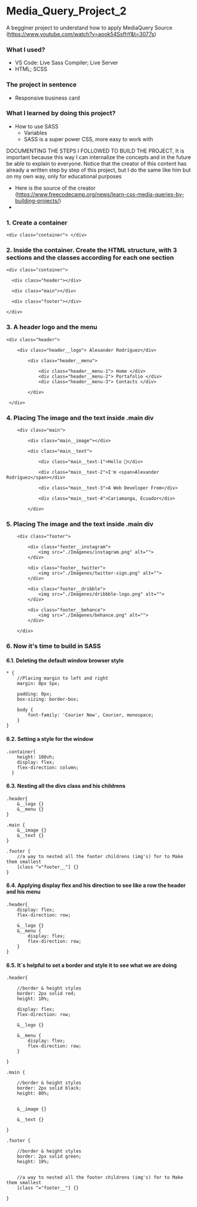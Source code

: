 # Media_Query_Project_2
A begginer project to understand how to apply MediaQuery Source (https://www.youtube.com/watch?v=aook54SsfhY&t=3077s)

### What I used?
  - VS Code: Live Sass Compiler; Live Server
  - HTML; SCSS 

### The project in sentence
   -  Responsive business card 

### What I learned by doing this project?
  - How to use SASS
    - Variables
    - SASS is a super power CSS, more easy to work with


DOCUMENTING THE STEPS I FOLLOWED TO BUILD THE PROJECT, It is important because this way I can internalize the concepts and in the future be able to explain to everyone. 
Notice that the creator of this content has already a written step by step of this project, but I do the same like him but on my own way, only for educational purposes
  -  Here is the source of the creator (https://www.freecodecamp.org/news/learn-css-media-queries-by-building-projects/)
  - 

### 1. Create a container 
    <div class="container"> </div>


### 2. Inside the container. Create the HTML structure, with 3 sections and the classes according for each one section

    <div class="container"> 

      <div class="header"></div>

      <div class="main"></div>

      <div class="footer"></div>

    </div>

### 3. A header logo and the menu 

    <div class="header">
    
        <div class="header__logo"> Alexander Rodríguez</div>
        
            <div class="header__menu">
            
                <div class="header__menu-1"> Home </div>
                <div class="header__menu-2"> Portafolio </div>
                <div class="header__menu-3"> Contacts </div>
                
            </div>
            
     </div>

### 4. Placing The image and the text inside .main div

        <div class="main">

            <div class="main__image"></div>

            <div class="main__text">
                
                <div class="main__text-1">Hello 👋</div>

                <div class="main__text-2">I'm <span>Alexander Rodríguez</span></div>

                <div class="main__text-3">A Web Developer From</div>

                <div class="main__text-4">Cariamanga, Ecuador</div>

            </div>

### 5. Placing The image and the text inside .main div

        <div class="footer">
            
            <div class="footer__instagram">
                <img src="./Imágenes/instagram.png" alt="">
            </div>

            <div class="footer__twitter">
                <img src="./Imágenes/twitter-sign.png" alt="">
            </div>

            <div class="footer__dribble">
                <img src="./Imágenes/dribbble-logo.png" alt="">
            </div>

            <div class="footer__behance">
                <img src="./Imágenes/behance.png" alt="">
            </div>

        </div>

### 6. Now it's time to build in SASS
#### 6.1. Deleting the default window browser style
    * {
        //Placing margin to left and right
        margin: 0px 5px;

        padding: 0px;
        box-sizing: border-box;

        body {
            font-family: 'Courier New', Courier, monospace;
        }
    }
#### 6.2. Setting a style for the window

    .container{
        height: 100vh;
        display: flex; 
        flex-direction: column;
      }

#### 6.3. Nesting all the divs class and his childrens

    .header{
        &__logo {}
        &__menu {}
    }

    .main {
        &__image {}
        &__text {}
    }

    .footer { 
        //a way to nested all the footer childrens (img's) for to Make them smallest 
        [class ^="footer__"] {}
    }

#### 6.4. Applying display flex and his direction to see like a row the header and his menu

    .header{     
        display: flex;
        flex-direction: row;

        &__logo {}
        &__menu {
            display: flex;
            flex-direction: row;
        }
    }

#### 6.5. It´s helpful to set a border and style it to see what we are doing

    .header{

        //border & height styles
        border: 2px solid red;
        height: 10%;

        display: flex;
        flex-direction: row;

        &__logo {}

        &__menu {
            display: flex;
            flex-direction: row;
        }

    }

    .main {

        //border & height styles
        border: 2px solid black;
        height: 80%;


        &__image {}

        &__text {}

    }

    .footer {

        //border & height styles
        border: 2px solid green;
        height: 10%;


        //a way to nested all the footer childrens (img's) for to Make them smallest 
        [class ^="footer__"] {}

    }



